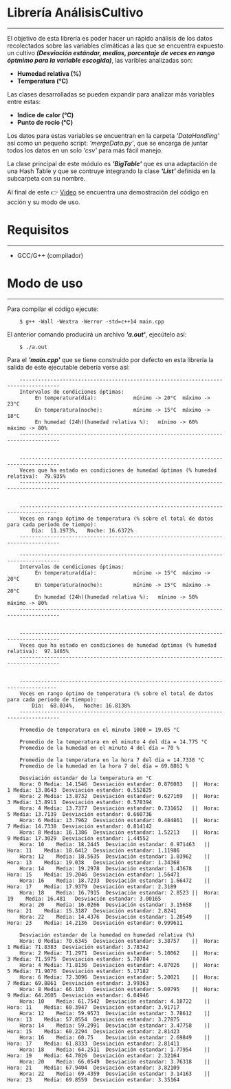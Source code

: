 # Librería **AnálisisCultivo**
--------------------------------

El objetivo de esta librería es poder hacer un rápido análisis 
de los datos recolectados sobre las variables climáticas a las que
se encuentra expuesto un cultivo **_(Desviación estándar, medias, 
porcentaje de veces en rango óptmimo para la variable escogida)_**,
las varibles analizadas son:

* **Humedad relativa (%)**
* **Temperatura (°C)**

Las clases desarrolladas se pueden expandir para analizar más variables 
entre estas: 

* **Indice de calor (°C)**
* **Punto de rocío (°C)**

Los datos para estas variables se encuentran en la carpeta _'DataHandling'_
así como un pequeño script: _'mergeData.py'_, que se encarga de juntar todos 
los datos en un solo _'csv'_ para más fácil manejo.


La clase principal de este módulo es **_'BigTable'_** que es una adaptación de una Hash 
Table y que se contruye integrando la clase **_'List'_** definida en la subcarpeta con 
su nombre.

Al final de este :point_right: [Video](https://youtu.be/X6B4PMEVO5E) se encuentra una demostración
del código en acción y su modo de uso.

# Requisitos
--------------------------

* GCC/G++ (compilador)

# Modo de uso
---------------------------

Para compilar el código ejecute: 

		$ g++ -Wall -Wextra -Werror -std=c++14 main.cpp

El anterior comando producirá un archivo **_'a.out'_**, ejecútelo así: 
		
		$ ./a.out

Para el **_'main.cpp'_** que se tiene construido por defecto en esta librería la salida de este ejecutable 
debería verse así: 

		-----------------------------------------------------------------------------------
		Intervalos de condiciones óptimas:
			 En temperatura(día): 			 mínimo -> 20°C	 máximo -> 23°C
			 En temperatura(noche): 		 mínimo -> 15°C	 máximo -> 18°C
			 En humedad (24h)(humedad relativa %): 	 mínimo -> 60%	 máximo -> 80%
		-----------------------------------------------------------------------------------


		-----------------------------------------------------------------------------------
		Veces que ha estado en condiciones de humedad óptimas (% humedad relativa):  79.935%
		-----------------------------------------------------------------------------------


		----------------------------------------------------------------------------------
		Veces en rango óptimo de temperatura (% sobre el total de datos para cada periodo de tiempo):
			Día:  11.1973%,   Noche: 16.6372%
		-----------------------------------------------------------------------------------

		-----------------------------------------------------------------------------------
		Intervalos de condiciones óptimas:
			 En temperatura(día): 			 mínimo -> 15°C	 máximo -> 20°C
			 En temperatura(noche): 		 mínimo -> 15°C	 máximo -> 20°C
			 En humedad (24h)(humedad relativa %): 	 mínimo -> 50%	 máximo -> 80%
		-----------------------------------------------------------------------------------


		-----------------------------------------------------------------------------------
		Veces que ha estado en condiciones de humedad óptimas (% humedad relativa):  97.1465%
		-----------------------------------------------------------------------------------


		----------------------------------------------------------------------------------
		Veces en rango óptimo de temperatura (% sobre el total de datos para cada periodo de tiempo):
			Día:  68.034%,   Noche: 16.8138%
		-----------------------------------------------------------------------------------

		Promedio de temperatura en el minuto 1000 = 19.05 °C

		Promedio de la temperatura en el minuto 4 del día = 14.775 °C
		Promedio de la humedad en el minuto 4 del día = 70 %

		Promedio de la temperatura en la hora 7 del día = 14.7338 °C
		Promedio de la humedad en la hora 7 del día = 69.8861 %

		Desviación estandar de la temperatura en °C
		Hora: 0	Media: 14.1546	Desviación estandar: 0.876083	||	Hora: 1	Media: 13.8643	Desviación estandar: 0.552825
		Hora: 2	Media: 13.8732	Desviación estandar: 0.627169	||	Hora: 3	Media: 13.8911	Desviación estandar: 0.578394
		Hora: 4	Media: 13.7377	Desviación estandar: 0.731652	||	Hora: 5	Media: 13.7139	Desviación estandar: 0.660736
		Hora: 6	Media: 13.7962	Desviación estandar: 0.484861	||	Hora: 7	Media: 14.7338	Desviación estandar: 0.814142
		Hora: 8	Media: 16.1386	Desviación estandar: 1.52213	||	Hora: 9	Media: 17.3029	Desviación estandar: 1.44552
		Hora: 10	Media: 18.2445	Desviación estandar: 0.971463	||	Hora: 11	Media: 18.6412	Desviación estandar: 1.11986
		Hora: 12	Media: 18.5635	Desviación estandar: 1.03962	||	Hora: 13	Media: 19.038	Desviación estandar: 1.34368
		Hora: 14	Media: 19.2978	Desviación estandar: 1.43678	||	Hora: 15	Media: 19.2046	Desviación estandar: 1.56471
		Hora: 16	Media: 18.7233	Desviación estandar: 1.66472	||	Hora: 17	Media: 17.9379	Desviación estandar: 2.3189
		Hora: 18	Media: 16.7915	Desviación estandar: 2.8523	||	Hora: 19	Media: 16.481	Desviación estandar: 3.00165
		Hora: 20	Media: 16.0266	Desviación estandar: 3.15658	||	Hora: 21	Media: 15.3187	Desviación estandar: 2.8241
		Hora: 22	Media: 14.4376	Desviación estandar: 1.20549	||	Hora: 23	Media: 14.2136	Desviación estandar: 0.999611

		Desviación estandar de la humedad en humedad relativa (%)
		Hora: 0	Media: 70.6345	Desviación estandar: 3.38757	||	Hora: 1	Media: 71.8383	Desviación estandar: 3.78342
		Hora: 2	Media: 71.2971	Desviación estandar: 5.10062	||	Hora: 3	Media: 71.5975	Desviación estandar: 5.70784
		Hora: 4	Media: 71.8136	Desviación estandar: 4.87026	||	Hora: 5	Media: 71.9076	Desviación estandar: 5.17182
		Hora: 6	Media: 72.3096	Desviación estandar: 5.20021	||	Hora: 7	Media: 69.8861	Desviación estandar: 3.99363
		Hora: 8	Media: 66.103	Desviación estandar: 5.00795	||	Hora: 9	Media: 64.2605	Desviación estandar: 6.04946
		Hora: 10	Media: 61.7542	Desviación estandar: 4.18722	||	Hora: 11	Media: 60.3947	Desviación estandar: 3.91717
		Hora: 12	Media: 59.9573	Desviación estandar: 3.78612	||	Hora: 13	Media: 57.8554	Desviación estandar: 3.27875
		Hora: 14	Media: 59.2991	Desviación estandar: 3.47758	||	Hora: 15	Media: 60.2294	Desviación estandar: 2.81423
		Hora: 16	Media: 60.75	Desviación estandar: 2.69849	||	Hora: 17	Media: 61.8333	Desviación estandar: 2.81411
		Hora: 18	Media: 64.2511	Desviación estandar: 1.77954	||	Hora: 19	Media: 64.7026	Desviación estandar: 2.32164
		Hora: 20	Media: 66.0549	Desviación estandar: 3.76318	||	Hora: 21	Media: 67.9404	Desviación estandar: 3.82109
		Hora: 22	Media: 69.4359	Desviación estandar: 3.14163	||	Hora: 23	Media: 69.8559	Desviación estandar: 3.35164

